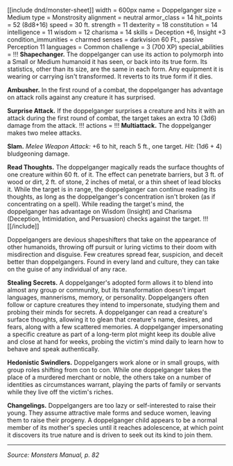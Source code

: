 [[include dnd/monster-sheet]]
width = 600px
name = Doppelganger
size = Medium
type = Monstrosity
alignment = neutral
armor_class = 14
hit_points = 52 (8d8+16)
speed = 30 ft.
strength = 11
dexterity = 18
constitution = 14
intelligence = 11
wisdom = 12
charisma = 14
skills = Deception +6, Insight +3
condition_immunities = charmed
senses = darkvision 60 Ft., passive Perception 11
languages = Common
challenge = 3 (700 XP)
special_abilities = !!!
**Shapechanger.** The doppelganger can use its action to polymorph into a Small or Medium humanoid it has seen, or back into its true form. Its statistics, other than its size, are the same in each form. Any equipment it is wearing or carrying isn't transformed. It reverts to its true form if it dies.

**Ambusher.** In the first round of a combat, the doppelganger has advantage on attack rolls against any creature it has surprised.

**Surprise Attack.** If the doppelganger surprises a creature and hits it with an attack during the first round of combat, the target takes an extra 10 (3d6) damage from the attack.
!!!
actions = !!!
**Multiattack.** The doppelganger makes two melee attacks.

**Slam.** *Melee Weapon Attack:* +6 to hit, reach 5 ft., one target. *Hit:* (1d6 + 4) bludgeoning damage.

**Read Thoughts.** The doppelganger magically reads the surface thoughts of one creature within 60 ft. of it. The effect can penetrate barriers, but 3 ft. of wood or dirt, 2 ft. of stone, 2 inches of metal, or a thin sheet of lead blocks it. While the target is in range, the doppelganger can continue reading its thoughts, as long as the doppelganger's concentration isn't broken (as if concentrating on a spell). While reading the target's mind, the doppelganger has advantage on Wisdom (Insight) and Charisma (Deception, Intimidation, and Persuasion) checks against the target.
!!!
[[/include]]

Doppelgangers are devious shapeshifters that take on the appearance of other humanoids, throwing off pursuit or luring victims to their doom with misdirection and disguise. Few creatures spread fear, suspicion, and deceit better than doppelgangers. Found in every land and culture, they can take on the guise of any individual of any race. 
 
**Stealing Secrets.** A doppelganger's adopted form allows it to blend into almost any group or community, but its transformation doesn't impart languages, mannerisms, memory, or personality. Doppelgangers often follow or capture creatures they intend to impersonate, studying them and probing their minds for secrets. A doppelganger can read a creature's surface thoughts, allowing it to glean that creature's name, desires, and fears, along with a few scattered memories. A doppelganger impersonating a specific creature as part of a long-term plot might keep its double alive and close at hand for weeks, probing the victim's mind daily to learn how to behave and speak authentically. 
 
**Hedonistic Swindlers.** Doppelgangers work alone or in small groups, with group roles shifting from con to con. While one doppelganger takes the place of a murdered merchant or noble, the others take on a number of identities as circumstances warrant, playing the parts of family or servants while they live off the victim's riches. 
 
**Changelings.** Doppelgangers are too lazy or self-interested to raise their young. They assume attractive male forms and seduce women, leaving them to raise their progeny. A doppelganger child appears to be a normal member of its mother's species until it reaches adolescence, at which point it discovers its true nature and is driven to seek out its kind to join them.

----

*Source: Monsters Manual, p. 82*